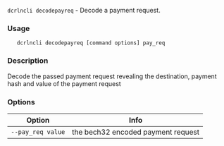 `dcrlncli decodepayreq` - Decode a payment request.

### Usage
```
   dcrlncli decodepayreq [command options] pay_req
```

### Description
   Decode the passed payment request revealing the destination, payment hash and value of the payment request

### Options
|Option|Info|
|--|--|
|`--pay_req value`|  the bech32 encoded payment request|
   
